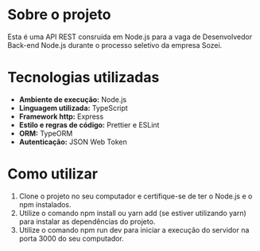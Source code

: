 # Sobre o projeto

Esta é uma API REST consruída em Node.js para a vaga de Desenvolvedor Back-end Node.js durante o processo seletivo da empresa Sozei.

# Tecnologias utilizadas
* **Ambiente de execução:** Node.js
* **Linguagem utilizada:** TypeScript
* **Framework http:** Express
* **Estilo e regras de código:** Prettier e ESLint
* **ORM:** TypeORM
* **Autenticação:** JSON Web Token

# Como utilizar
1. Clone o projeto no seu computador e certifique-se de ter o Node.js e o npm instalados.
2. Utilize o comando npm install ou yarn add (se estiver utilizando yarn) para instalar as dependências do projeto.
3. Utilize o comando npm run dev para iniciar a execução do servidor na porta 3000 do seu computador.
